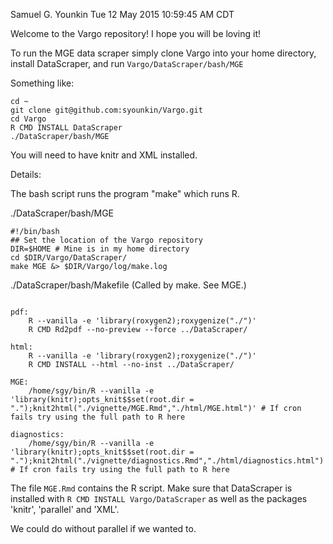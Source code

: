 Samuel G. Younkin
Tue 12 May 2015 10:59:45 AM CDT

Welcome to the Vargo repository! I hope you will be loving it!

To run the MGE data scraper simply clone Vargo into your home
directory, install DataScraper, and run `Vargo/DataScraper/bash/MGE`

Something like:

```
cd ~
git clone git@github.com:syounkin/Vargo.git
cd Vargo
R CMD INSTALL DataScraper
./DataScraper/bash/MGE
```

You will need to have knitr and XML installed.

Details:

The bash script runs the program "make" which runs R.

./DataScraper/bash/MGE
```
#!/bin/bash
## Set the location of the Vargo repository
DIR=$HOME # Mine is in my home directory
cd $DIR/Vargo/DataScraper/
make MGE &> $DIR/Vargo/log/make.log
```

./DataScraper/bash/Makefile (Called by make.  See MGE.)
```

pdf:
	R --vanilla -e 'library(roxygen2);roxygenize("./")'
	R CMD Rd2pdf --no-preview --force ../DataScraper/

html:
	R --vanilla -e 'library(roxygen2);roxygenize("./")'
	R CMD INSTALL --html --no-inst ../DataScraper/

MGE:
	/home/sgy/bin/R --vanilla -e 'library(knitr);opts_knit$$set(root.dir = ".");knit2html("./vignette/MGE.Rmd","./html/MGE.html")' # If cron fails try using the full path to R here

diagnostics:
	/home/sgy/bin/R --vanilla -e 'library(knitr);opts_knit$$set(root.dir = ".");knit2html("./vignette/diagnostics.Rmd","./html/diagnostics.html")' # If cron fails try using the full path to R here
```

The file `MGE.Rmd` contains the R script.  Make sure that DataScraper
is installed with `R CMD INSTALL Vargo/DataScraper` as well as the packages
'knitr', 'parallel' and 'XML'.

We could do without parallel if we wanted to.
